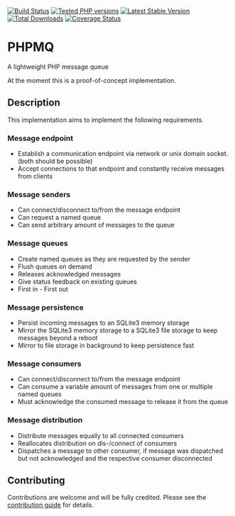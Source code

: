 [![Build Status](https://travis-ci.org/hollodotme/phpmq.svg?branch=master)](https://travis-ci.org/hollodotme/phpmq)
[![Tested PHP versions](https://php-eye.com/badge/hollodotme/phpmq/tested.svg)](https://php-eye.com/package/hollodotme/phpmq)
[![Latest Stable Version](https://poser.pugx.org/hollodotme/phpmq/v/stable)](https://packagist.org/packages/hollodotme/phpmq) 
[![Total Downloads](https://poser.pugx.org/hollodotme/phpmq/downloads)](https://packagist.org/packages/hollodotme/phpmq) 
[![Coverage Status](https://coveralls.io/repos/github/hollodotme/phpmq/badge.svg?branch=master)](https://coveralls.io/github/hollodotme/phpmq?branch=master)

# PHPMQ

A lightweight PHP message queue

At the moment this is a proof-of-concept implementation.

## Description

This implementation aims to implement the following requirements.

### Message endpoint

* Establish a communication endpoint via network or unix domain socket. (both should be possible)
* Accept connections to that endpoint and constantly receive messages from clients

### Message senders

* Can connect/disconnect to/from the message endpoint
* Can request a named queue
* Can send arbitrary amount of messages to the queue

### Message queues

* Create named queues as they are requested by the sender
* Flush queues on demand
* Releases acknowledged messages
* Give status feedback on existing queues
* First in - First out

### Message persistence
 
* Persist incoming messages to an SQLite3 memory storage
* Mirror the SQLite3 memory storage to a SQLite3 file storage to keep messages beyond a reboot
* Mirror to file storage in background to keep persistence fast 

### Message consumers

* Can connect/disconnect to/from the message endpoint
* Can consume a variable amount of messages from one or multiple named queues
* Must acknowledge the consumed message to release it from the queue 

### Message distribution

* Distribute messages equally to all connected consumers
* Reallocates distribution on dis-/connect of consumers
* Dispatches a message to other consumer, if message was dispatched but not acknowledged and the respective consumer disconnected

## Contributing

Contributions are welcome and will be fully credited. Please see the [contribution guide](CONTRIBUTING.md) for details.


